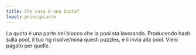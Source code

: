 ```yaml
---
title: Che cosa è una Quota?
level: principiante
---
```


La quota è una parte del blocco che la pool sta lavorando. Producendo hash sulla pool, il tuo rig risolve/mina questi puzzles, e li invia alla pool. Vieni pagato per quelle.
